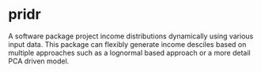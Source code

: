 # pridr
A software package project income distributions dynamically using various input data. This package can flexibly generate income desciles based on multiple approaches such as a lognormal based approach or a more detail PCA driven model. 

